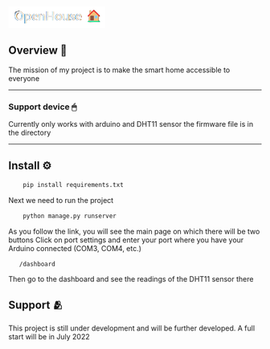![OpenHouse icon](logo.png)

## Overview 👀
The mission of my project is to make the smart home accessible to everyone 
___
### Support device 🖱
Currently only works with arduino and DHT11 sensor
the firmware file is in the directory
____
## Install ⚙
```python
    pip install requirements.txt
```
Next we need to run the project
```python
    python manage.py runserver
```
As you follow the link, you will see the main page on which there will be two buttons
Click on port settings and enter your port where you have your Arduino connected (COM3, COM4, ​​etc.)

```
   /dashboard
```
Then go to the dashboard and see the readings of the DHT11 sensor there

## Support 🫂
This project is still under development and will be further developed. A full start will be in July 2022
